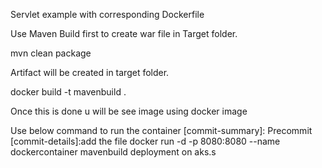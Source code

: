 Servlet example with corresponding Dockerfile

Use Maven Build first to create war file in Target folder.

mvn clean package

Artifact will be created in target folder.

docker build -t mavenbuild .

Once this is done u will be see image using docker image

Use below command to run the container
[commit-summary]: Precommit [commit-details]:add the file
docker run -d -p 8080:8080 --name dockercontainer mavenbuild
deployment on aks.s
